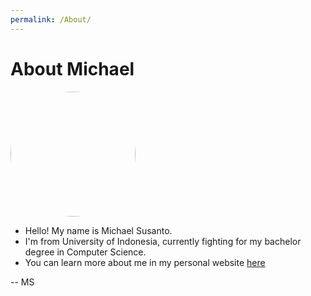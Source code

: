 ```yaml
---
permalink: /About/
---
```


# About Michael

<img src="../michael-profile.png" width="200" style="border-radius: 100%">

* Hello! My name is Michael Susanto.
* I'm from University of Indonesia, currently fighting for my bachelor degree in Computer Science.
* You can learn more about me in my personal website [here](https://michaelto.herokuapp.com)

-- MS